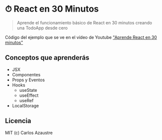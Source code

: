 # ⏱ React en 30 Minutos

> Aprende el funcionamiento básico de React en 30 minutos creando una TodoApp desde cero

Código del ejemplo que se ve en el vídeo de Youtube ["Aprende React en 30 minutos"](https://www.youtube.com/watch?v=EMk6nom1aS4)

## Conceptos que aprenderás

- JSX
- Componentes
- Props y Eventos
- Hooks
  - useState
  - useEffect
  - useRef
- LocalStorage

## Licencia

MIT (c) Carlos Azaustre
